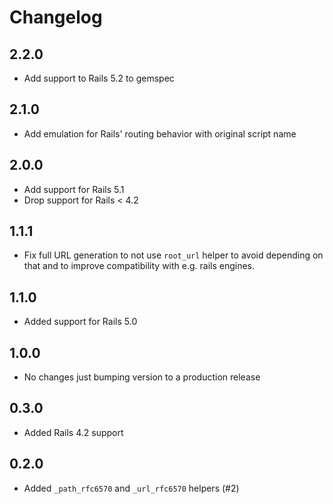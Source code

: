 # Changelog

## 2.2.0

* Add support to Rails 5.2 to gemspec

## 2.1.0

* Add emulation for Rails' routing behavior with original script name

## 2.0.0

* Add support for Rails 5.1
* Drop support for Rails < 4.2

## 1.1.1

* Fix full URL generation to not use `root_url` helper to avoid depending on that and to improve compatibility with e.g. rails engines.

## 1.1.0

* Added support for Rails 5.0

## 1.0.0

* No changes just bumping version to a production release

## 0.3.0

* Added Rails 4.2 support

## 0.2.0

* Added `_path_rfc6570` and `_url_rfc6570` helpers (#2)

